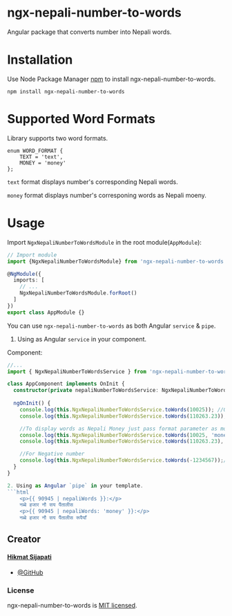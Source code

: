 # ngx-nepali-number-to-words
Angular package that converts number into Nepali words.

# Installation
Use Node Package Manager [npm](https://www.npmjs.com) to install ngx-nepali-number-to-words.
```
npm install ngx-nepali-number-to-words
``` 
# Supported Word Formats
Library supports two word formats.
```
enum WORD_FORMAT {
    TEXT = 'text',
    MONEY = 'money'
};
```
```text``` format displays number's corresponding Nepali words.

```money``` format displays number's corresponing words as Nepali moeny.

# Usage
Import `NgxNepaliNumberToWordsModule` in the root module(`AppModule`):
```typescript
// Import module
import {NgxNepaliNumberToWordsModule} from 'ngx-nepali-number-to-words';

@NgModule({
  imports: [
    // ...
    NgxNepaliNumberToWordsModule.forRoot()
  ]
})
export class AppModule {}
```
You can use `ngx-nepali-number-to-words` as both Angular `service` & `pipe`.

1. Using as Angular `service` in your component.

Component:
```typescript
//...
import { NgxNepaliNumberToWordsService } from 'ngx-nepali-number-to-words';

class AppComponent implements OnInit {
  constructor(private nepaliNumberToWordsService: NgxNepaliNumberToWordsService) {}
  
  ngOnInit() {
    console.log(this.NgxNepaliNumberToWordsService.toWords(10025)); //Output: दश हजार पच्चीस
    console.log(this.NgxNepaliNumberToWordsService.toWords(110263.23)); //Output: एक लाख दश हजार दुई सय त्रिसट्ठी दशमलब दुई तीन

    //To display words as Nepali Money just pass format parameter as money
    console.log(this.NgxNepaliNumberToWordsService.toWords(10025, 'money')); //Output: दश हजार पच्चीस रूपैयाँ
    console.log(this.NgxNepaliNumberToWordsService.toWords(110263.23), 'money');//Output: एक लाख दश हजार दुई सय त्रिसट्ठी रूपैयाँ दुई तीन पैसा

    //For Negative number
    console.log(this.NgxNepaliNumberToWordsService.toWords(-1234567));//Output: माइनस बाह्र लाख चौंतीस हजार पाँच सय सर्सठ्ठी
  }
}

2. Using as Angular `pipe` in your template.
```html
    <p>{{ 90945 | nepaliWords }}:</p>
    नब्बे हजार नौ सय पैंतालीस
    <p>{{ 90945 | nepaliWords: 'money' }}:</p>
    नब्बे हजार नौ सय पैंतालीस रूपैयाँ
```

## Creator

#### [Hikmat Sijapati](mailto:hikmatsijapati2014@gmail.com)

- [@GitHub](https://github.com/hikmat-sijapati)

### License
ngx-nepali-number-to-words is [MIT licensed](./LICENSE).
